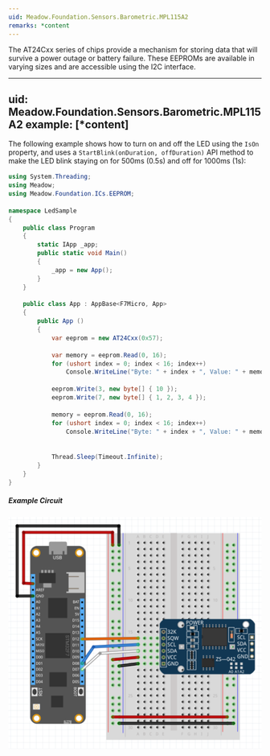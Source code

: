 ```yaml
---
uid: Meadow.Foundation.Sensors.Barometric.MPL115A2
remarks: *content
---
```


The AT24Cxx series of chips provide a mechanism for storing data that will survive a power outage or battery failure.  These EEPROMs are available in varying sizes and are accessible using the I2C interface.

---
uid: Meadow.Foundation.Sensors.Barometric.MPL115A2
example: [*content]
---

The following example shows how to turn on and off the LED using the `IsOn` property, and uses a `StartBlink(onDuration, offDuration)` API method to make the LED blink staying on for 500ms (0.5s) and off for 1000ms (1s):

```csharp
using System.Threading;
using Meadow;
using Meadow.Foundation.ICs.EEPROM;

namespace LedSample
{
    public class Program
    {
        static IApp _app; 
        public static void Main()
        {
            _app = new App();
        }
    }
    
    public class App : AppBase<F7Micro, App>
    {
        public App ()
        {
            var eeprom = new AT24Cxx(0x57);

            var memory = eeprom.Read(0, 16);
            for (ushort index = 0; index < 16; index++)
                Console.WriteLine("Byte: " + index + ", Value: " + memory[index]);

            eeprom.Write(3, new byte[] { 10 });
            eeprom.Write(7, new byte[] { 1, 2, 3, 4 });
            
            memory = eeprom.Read(0, 16);
            for (ushort index = 0; index < 16; index++)
                Console.WriteLine("Byte: " + index + ", Value: " + memory[index]);
            

            Thread.Sleep(Timeout.Infinite);
        }
    }
}
```

##### Example Circuit

![](/API_Assets/Meadow.Foundation.Sensors.Barometric.MPL115A2/MPL115A2.svg)